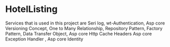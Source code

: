 # HotelListing

Services that is used in this project are Seri log, 
wt-Authentication, Asp core Versioning Concept, 
One to Many Relationship, Repository Pattern, 
Factory Pattern, Data Transfer Object, 
Asp core Http Cache Headers Asp core Exception Handler , 
Asp core Identity
